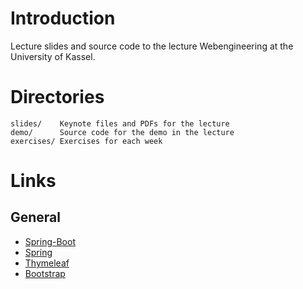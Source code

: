 # Introduction

Lecture slides and source code to the lecture Webengineering at the University of Kassel.

# Directories

    slides/    Keynote files and PDFs for the lecture
    demo/      Source code for the demo in the lecture
    exercises/ Exercises for each week

# Links

## General

- [Spring-Boot](http://docs.spring.io/spring-boot/docs/1.2.4.BUILD-SNAPSHOT/reference/htmlsingle/)
- [Spring](https://spring.io/)
- [Thymeleaf](http://www.thymeleaf.org/)
- [Bootstrap](http://getbootstrap.com)
